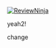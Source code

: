 [![ReviewNinja](https://app.review.ninja/42305587/badge)](https://app.review.ninja/thojansen/review-test)

yeah2!

change

